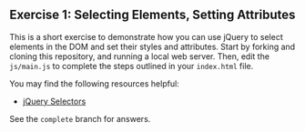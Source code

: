 ## Exercise 1: Selecting Elements, Setting Attributes

This is a short exercise to demonstrate how you can use jQuery to select elements in the DOM and set their styles and attributes. Start by forking and cloning this repository, and running a local web server. Then, edit the `js/main.js` to complete the steps outlined in your `index.html` file.

You may find the following resources helpful:

- [jQuery Selectors](http://www.w3schools.com/jquery/jquery_selectors.asp)

See the `complete` branch for answers.
